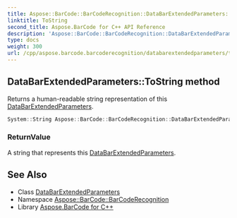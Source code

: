 ```yaml
---
title: Aspose::BarCode::BarCodeRecognition::DataBarExtendedParameters::ToString method
linktitle: ToString
second_title: Aspose.BarCode for C++ API Reference
description: 'Aspose::BarCode::BarCodeRecognition::DataBarExtendedParameters::ToString method. Returns a human-readable string representation of this DataBarExtendedParameters in C++.'
type: docs
weight: 300
url: /cpp/aspose.barcode.barcoderecognition/databarextendedparameters/tostring/
---
```

## DataBarExtendedParameters::ToString method


Returns a human-readable string representation of this [DataBarExtendedParameters](../).

```cpp
System::String Aspose::BarCode::BarCodeRecognition::DataBarExtendedParameters::ToString() const override
```


### ReturnValue

A string that represents this [DataBarExtendedParameters](../).

## See Also

* Class [DataBarExtendedParameters](../)
* Namespace [Aspose::BarCode::BarCodeRecognition](../../)
* Library [Aspose.BarCode for C++](../../../)
